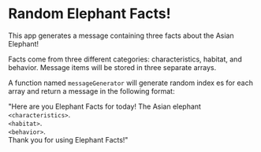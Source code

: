 # Random Elephant Facts! #

This app generates a message containing three facts about the Asian Elephant!

Facts come from three different categories: characteristics, habitat, and behavior. Message items will be stored in three separate arrays.

A function named `messageGenerator` will generate random index es for each array and return a message in the following format:

"Here are you Elephant Facts for today!
The Asian elephant `<characteristics>`.  
`<habitat>`.  
`<behavior>`.  
Thank you for using Elephant Facts!"
